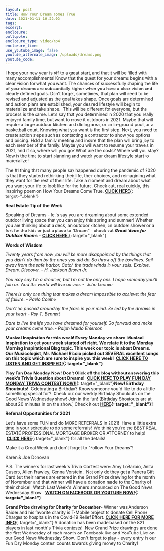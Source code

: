 ```yaml
---
layout: post
title: How Your Dream Comes True
date: 2021-01-11 16:53:03
tags:
excerpt:
enclosure:
pullquote:
enclosure_type: video/mp4
enclosure_time:
use_youtube_image: false
youtube_alternate_image: /uploads/dreams.png
youtube_code:
---
```


I hope your new year is off to a great start, and that it will be filled with many accomplishments\! Know that the quest for your dreams begins with a clear vision for what you want. The chances of successfully shaping the life of your dreams are substantially higher when you have a clear vision and clearly defined goals. Don’t forget, sometimes, that plan will need to be revised and adjusted as the goal takes shape. Once goals are determined and action plans are established, your desired lifestyle will begin to materialize and take shape.&nbsp; This will be different for everyone, but the process is the same. Let’s say that you determined in 2020 that you really enjoyed family time, but want to move it outdoors in 2021. Maybe that will require a large outdoor kitchen and dining area, or an in-ground pool, or a basketball court. Knowing what you want is the first step. Next, you need to create action steps such as contacting a contractor to show you options and pricing. Hold a family meeting and insure that the plan will bring joy to each member of the family. Maybe you will want to resume your travels in 2021, and if so, where will you go? What are the costs? Where will you stay? Now is the time to start planning and watch your dream lifestyle start to materialize\!

The \#1 thing that many people say happened during the pandemic of 2020 is that they started rethinking their life, their choices, and reimagining what they want for the rest of their life. Take a moment and dream about what you want your life to look like for the future. Check out, real quickly, this inspiring poem on How Your Dreams Come True.&nbsp;[**CLICK HERE**](https://t.e2ma.net/click/tn69ad/5wd3tzj/p8rl1g){: target="_blank"}

**Real Estate Tip of the Week&nbsp;**

Speaking of Dreams - let's say you are dreaming about some extended outdoor living space that you can enjoy this spring and summer\! Whether you are thinking about a deck, an outdoor kitchen, an outdoer shower or a fort for the kids or just a place to "Dream" - check out&nbsp;***Great Ideas for Outdoor Rooms**&nbsp;*\-&nbsp;[**CLICK HERE**.](https://t.e2ma.net/click/tn69ad/5wd3tzj/50sl1g){: target="_blank"}

**Words of Wisdom &nbsp; &nbsp; &nbsp; &nbsp; &nbsp; &nbsp; &nbsp; &nbsp; &nbsp; &nbsp; &nbsp; &nbsp; &nbsp; &nbsp; &nbsp; &nbsp; &nbsp; &nbsp; &nbsp; &nbsp; &nbsp; &nbsp; &nbsp; &nbsp; &nbsp; &nbsp; &nbsp; &nbsp; &nbsp; &nbsp; &nbsp; &nbsp; &nbsp; &nbsp; &nbsp; &nbsp; &nbsp; &nbsp; &nbsp; &nbsp; &nbsp; &nbsp; &nbsp; &nbsp; &nbsp; &nbsp; &nbsp; &nbsp; &nbsp; &nbsp; &nbsp;**

*Twenty years from now you will be more disappointed by the things that you didn't do than by the ones you did do. So throw off the bowlines. Sail away from the safe harbor. Catch the trade winds in your sails. Explore. Dream. Discover. - H. Jackson Brown Jr.*

*You may say I'm a dreamer, but I'm not the only one. I hope someday you'll join us. And the world will live as one. - &nbsp;John Lennon*

*There is only one thing that makes a dream impossible to achieve: the fear of failure. - Paulo Coelho*

*Don't be pushed around by the fears in your mind. Be led by the dreams in your heart - Roy T. Bennett*

*Dare to live the life you have dreamed for yourself. Go forward and make your dreams come true. - Ralph Waldo Emerson*

**Musical Inspiration for this week\!&nbsp;**Every Monday we share&nbsp; Musical Inspiration to get your week started off right. We relate it to the Monday Morning Inspirational Blog topic. This week our topic is about Dreams.&nbsp; Our Musicologist, Mr. Michael Riccio picked out SEVERAL excellent songs on this topic which are sure to inspire you this week\! &nbsp;**[CLICK HERE TO LISTEN AND GET INSPIRED\!](https://t.e2ma.net/click/tn69ad/5wd3tzj/1lul1g){: target="_blank"}**

**Play Fun Day Monday Now\!&nbsp;**Don't Click off the blog without answering this week's Trivia Question about Dreams**\!**&nbsp;&nbsp;[**CLICK HERE TO PLAY FUN DAY MONDAY TRIVIA CONTEST NOW\!**\!](https://t.e2ma.net/click/tn69ad/5wd3tzj/hevl1g){: target="_blank"}**New\! Birthday Shoutouts\!&nbsp;**&nbsp;Celebrating a Birthday? Know someone you'd like to do a little something special for?&nbsp; Check out our weekly Birthday Shoutouts on the Good News Wednesday show\! Join in the fun\! (Birthday Shoutouts are at about 20 minutes in on the show.) Check it out&nbsp;**[HERE](https://t.e2ma.net/click/tn69ad/5wd3tzj/x6vl1g){: target="_blank"}\!**

**Referral Opportunities for 2021**

Let's have some FUN and do MORE REFERRALS in 2021\!&nbsp; Have a little extra time in your schedule to do some referrals? We think you're the BEST REAL ESTATE PROFESSIONAL,MORTGAGE BROKER OR ATTORNEY to help\! &nbsp;[**CLICK HERE**](https://t.e2ma.net/click/tn69ad/5wd3tzj/dzwl1g){: target="_blank"}&nbsp;for all the details\!

Make it a Great Week and don't forget to "Follow Your Dreams"\!

Karen & Joe Donovan&nbsp;

P.S. The winners for last week's Trivia Contest were: Amy LoBarbio, Anita Cusero, Allen Frawley, Genna Vorstein. &nbsp;Not only do they get a Panera Gift Card but their names are entered in the Grand Prize drawing for the month of November and that winner will have a donation made to the Charity of their choice\! &nbsp;Watch Last Week's Winners announced on The Good News Wednesday Show &nbsp;&nbsp;**[WATCH ON FACEBOOK OR YOUTUBE NOW\!](https://t.e2ma.net/click/tn69ad/5wd3tzj/trxl1g){: target="_blank"}**

**Grand Prize drawing for Charity for December**\- Winner was Anderson Raider and his favorite charity is T-Mobile project to donate Cell Phone Charges to hospitals in the Covid-19 Relief Effort.&nbsp;[**CLICK HERE FOR MORE INFO**](https://t.e2ma.net/click/tn69ad/5wd3tzj/9jyl1g){: target="_blank"}&nbsp;A donation has been made based on the 821 players in last month's Trivia contests\!&nbsp; New Grand Prize drawings are done the first Wednesday of each month on Facebook live and YouTube Live on our Good News Wednesday Show.&nbsp; Don't forget to play - every entry in our Fun Day Monday contest counts towards giving money to Charity\!
